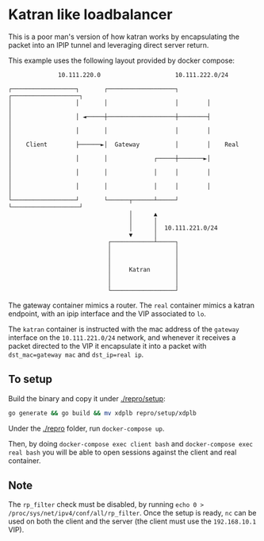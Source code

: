 # Katran like loadbalancer


This is a poor man's version of how katran works by encapsulating the packet into an IPIP tunnel
and leveraging direct server return.

This example uses the following layout provided by docker compose:

```none
              10.111.220.0                     10.111.222.0/24

┌──────────────────┐       ┌───────────────────┐        ┌───────────────────┐
│                  │       │                   │        │                   │
│                  │ ◄─────┼───────────────────┼────────┤                   │
│                  │       │                   │        │                   │
│    Client        ├──────►│  Gateway          │        │    Real           │
│                  │       │             ┌─────┼───────►│                   │
│                  │       │             │     │        │                   │
│                  │       │             │     │        │                   │
└──────────────────┘       └──────┬──────┴─────┘        └───────────────────┘
                                  │      ▲
                                  │      │
                                  │      │  10.111.221.0/24
                                  ▼      │
                            ┌────────────┴─────┐
                            │                  │
                            │                  │
                            │                  │
                            │     Katran       │
                            │                  │
                            │                  │
                            └──────────────────┘

```

The gateway container mimics a router. The `real` container mimics a katran endpoint, with an ipip interface
and the VIP associated to `lo`.

The `katran` container is instructed with the mac address of the `gateway` interface on the `10.111.221.0/24`
network, and whenever it receives a packet directed to the VIP it encapsulate it into a packet with `dst_mac=gateway mac`
and `dst_ip=real ip`.

## To setup

Build the binary and copy it under [./repro/setup]([./repro/setup]):

```bash
go generate && go build && mv xdplb repro/setup/xdplb
```

Under the [./repro](./repro/) folder, run `docker-compose up`.

Then, by doing `docker-compose exec client bash` and `docker-compose exec real bash` you will be able to open sessions against the
client and real container.

## Note

The `rp_filter` check must be disabled, by running `echo 0 > /proc/sys/net/ipv4/conf/all/rp_filter`.
Once the setup is ready, `nc` can be used on both the client and the server (the client must use the `192.168.10.1` VIP).